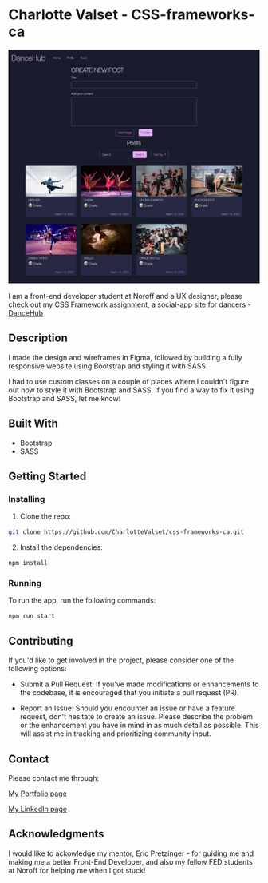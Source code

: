 # Charlotte Valset - CSS-frameworks-ca

![image](images/dancehub.jpg)

I am a front-end developer student at Noroff and a UX designer, please check out my CSS Framework assignment, a social-app site for dancers - [DanceHub](https://dancehub.netlify.app)

## Description

I made the design and wireframes in Figma, followed by building a fully responsive website using Bootstrap and styling it with SASS.

I had to use custom classes on a couple of places where I couldn't figure out how to style it with Bootstrap and SASS. If you find a way to fix it using Bootstrap and SASS, let me know!

## Built With

- Bootstrap
- SASS

## Getting Started

### Installing

1. Clone the repo:

```bash
git clone https://github.com/CharlotteValset/css-frameworks-ca.git
```

2. Install the dependencies:

```
npm install
```

### Running

To run the app, run the following commands:

```bash
npm run start
```

## Contributing

If you'd like to get involved in the project, please consider one of the following options:

- Submit a Pull Request:
  If you've made modifications or enhancements to the codebase, it is encouraged that you initiate a pull request (PR).

- Report an Issue:
  Should you encounter an issue or have a feature request, don't hesitate to create an issue. Please describe the problem or the enhancement you have in mind in as much detail as possible. This will assist me in tracking and prioritizing community input.

## Contact

Please contact me through:

[My Portfolio page](https://charlottevalset-portfolio.netlify.app)

[My LinkedIn page](https://www.linkedin.com/in/charlotte-valset-6195b521a/)

## Acknowledgments

I would like to ackowledge my mentor, Eric Pretzinger - for guiding me and making me a better Front-End Developer, and also my fellow FED students at Noroff for helping me when I got stuck!